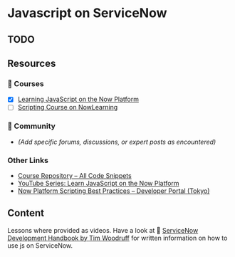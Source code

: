 # Javascript on ServiceNow

## TODO

## Resources

### 📘 Courses

- [x] [Learning JavaScript on the Now Platform](https://learning.servicenow.com/lxp/en/now-platform/learning-javascript-on-the-now-platform?id=learning_course_prev&course_id=8cdb2ad5975de9505b0b7ec11153af34)
- [ ] [Scripting Course on NowLearning](https://nowlearning.servicenow.com/lxp?id=learning_course_prev&course_id=15cbcb7adbfec590421266f748961923)

### 🧠 Community

- _(Add specific forums, discussions, or expert posts as encountered)_

### Other Links

- [Course Repository – All Code Snippets](https://github.com/chucktomasi/sn-learn-javascript)
- [YouTube Series: Learn JavaScript on the Now Platform](https://www.youtube.com/watch?v=62Nabpb94Jw&list=PL3rNcyAiDYK2_87aRvXEmAyD8M9DARVGK&index=3)
- [Now Platform Scripting Best Practices – Developer Portal (Tokyo)](https://developer.servicenow.com/dev.do#!/guides/tokyo/now-platform/tpb-guide/scripting_technical_best_practices)

## Content

Lessons where provided as videos.
Have a look at 📜 [ServiceNow Development Handbook by Tim Woodruff](./30-sn-dev-handbook.md) for written information on how to use js on ServiceNow.
